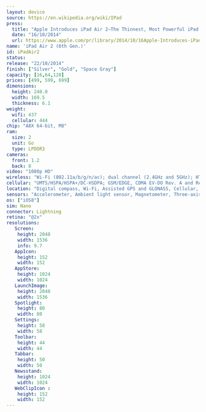 ```yaml
---
layout: device
source: https://en.wikipedia.org/wiki/IPad
press:
  title: "Apple Introduces iPad Air 2—The Thinnest, Most Powerful iPad Ever"
  date: "16/10/2014"
  url: https://www.apple.com/pr/library/2014/10/16Apple-Introduces-iPad-Air-2-The-Thinnest-Most-Powerful-iPad-Ever.html
name: 'iPad Air 2 (6th Gen.)'
id: iPadAir2
status: 
release: "22/10/2014"
finish: ["Silver", "Gold", "Space Gray"]
capacity: [16,64,128]
prices: [499, 599, 699]
dimensions:
  height: 240.0
  width: 169.5
  thickness: 6.1
weight:
  wifi: 437
  cellular: 444
chip: "A8X 64-bit, M8"
ram:
  size: 2
  unit: Go
  type: LPDDR3
cameras:
  front: 1.2
  back: 8
video: "1080p HD"
wireless: "Wi‑Fi (802.11a/​b/​g/​n/​ac); dual channel (2.4GHz and 5GHz); HT80 with MIMO, Bluetooth 4.0 technology"
cellular: "UMTS/​HSPA/​HSPA+/​DC‑HSDPA; GSM/EDGE, CDMA EV-DO Rev. A and Rev. B, LTE"
location: "Digital compass, Wi‑Fi, Assisted GPS and GLONASS, Cellular, iBeacon microlocation"
sensors: "Accelerometer, Ambient light sensor, Magnetometer, Three-axis gyroscope, Barometer"
os: ["iOS8"]
sim: Nano
connector: Lightning
retina: "@2x"
resolutions:
   Screen:
    height: 2048
    width: 1536
    info: 9.7
   AppIcon:
    height: 152
    width: 152
   AppStore:
    height: 1024
    width: 1024
   LaunchImage:
    height: 2048
    width: 1536
   Spotlight:
    height: 80
    width: 80
   Settings:
    height: 58
    width: 58
   Toolbar:
    height: 44
    width: 44
   Tabbar:
    height: 50
    width: 50
   Newsstand:
    height: 1024
    width: 1024
   WebClipIcon :
    height: 152
    width: 152
---
```

